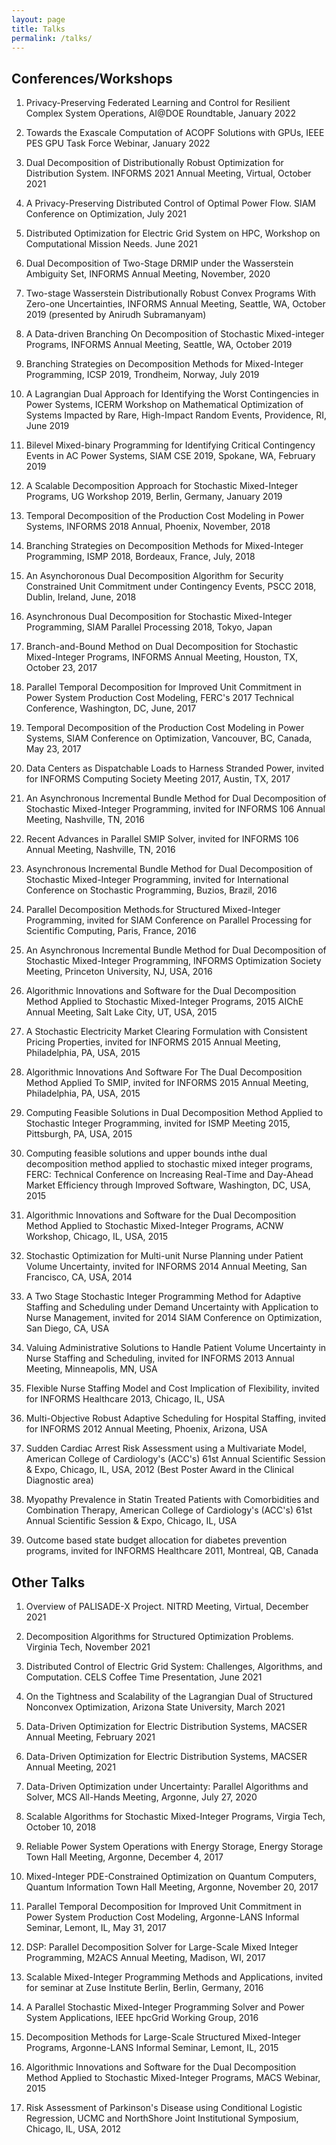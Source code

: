 ```yaml
---
layout: page
title: Talks
permalink: /talks/
---
```


## Conferences/Workshops

1. Privacy-Preserving Federated Learning and Control for Resilient Complex System Operations, AI@DOE Roundtable, January 2022
   
2. Towards the Exascale Computation of ACOPF Solutions with GPUs, IEEE PES GPU Task Force Webinar, January 2022
   
3. Dual Decomposition of Distributionally Robust Optimization for Distribution System. INFORMS 2021 Annual Meeting, Virtual, October 2021

4. A Privacy-Preserving Distributed Control of Optimal Power Flow. SIAM Conference on Optimization, July 2021

5. Distributed Optimization for Electric Grid System on HPC, Workshop on Computational Mission Needs. June 2021

6. Dual Decomposition of Two-Stage DRMIP under the Wasserstein Ambiguity Set, INFORMS Annual Meeting, November, 2020

7. Two-stage Wasserstein Distributionally Robust Convex Programs With Zero-one Uncertainties, INFORMS Annual Meeting, Seattle, WA, October 2019 (presented by Anirudh Subramanyam)

8. A Data-driven Branching On Decomposition of Stochastic Mixed-integer Programs, INFORMS Annual Meeting, Seattle, WA, October 2019

9.  Branching Strategies on Decomposition Methods for Mixed-Integer Programming, ICSP 2019, Trondheim, Norway, July 2019

10. A Lagrangian Dual Approach for Identifying the Worst Contingencies in Power Systems, ICERM Workshop on Mathematical Optimization of Systems Impacted by Rare, High-Impact Random Events, Providence, RI, June 2019

11. Bilevel Mixed-binary Programming for Identifying Critical Contingency Events in AC Power Systems, SIAM CSE 2019, Spokane, WA, February 2019

12. A Scalable Decomposition Approach for Stochastic Mixed-Integer Programs, UG Workshop 2019, Berlin, Germany, January 2019

13. Temporal Decomposition of the Production Cost Modeling in Power Systems, INFORMS 2018 Annual, Phoenix, November, 2018

14. Branching Strategies on Decomposition Methods for Mixed-Integer Programming, ISMP 2018, Bordeaux, France, July, 2018

15. An Asynchoronous Dual Decomposition Algorithm for Security Constrained Unit Commitment under Contingency Events, PSCC 2018, Dublin, Ireland, June, 2018

16. Asynchronous Dual Decomposition for Stochastic Mixed-Integer Programming, SIAM Parallel Processing 2018, Tokyo, Japan

17. Branch-and-Bound Method on Dual Decomposition for Stochastic Mixed-Integer Programs, INFORMS Annual Meeting, Houston, TX, October 23, 2017

18. Parallel Temporal Decomposition for Improved Unit Commitment in Power System Production Cost Modeling, FERC's 2017 Technical Conference, Washington, DC, June, 2017

19. Temporal Decomposition of the Production Cost Modeling in Power Systems, SIAM Conference on Optimization, Vancouver, BC, Canada, May 23, 2017

20. Data Centers as Dispatchable Loads to Harness Stranded Power, invited for INFORMS Computing Society Meeting 2017, Austin, TX, 2017

21. An Asynchronous Incremental Bundle Method for Dual Decomposition of Stochastic Mixed-Integer Programming, invited for INFORMS 106 Annual Meeting, Nashville, TN, 2016

22. Recent Advances in Parallel SMIP Solver, invited for INFORMS 106 Annual Meeting, Nashville, TN, 2016

23. Asynchronous Incremental Bundle Method for Dual Decomposition of Stochastic Mixed-Integer Programming, invited for International Conference on Stochastic Programming, Buzios, Brazil, 2016

24. Parallel Decomposition Methods.for Structured Mixed-Integer Programming, invited for SIAM Conference on Parallel Processing for Scientific Computing, Paris, France, 2016

25. An Asynchronous Incremental Bundle Method for Dual Decomposition of Stochastic Mixed-Integer Programming, INFORMS Optimization Society Meeting, Princeton University, NJ, USA, 2016 

26. Algorithmic Innovations and Software for the Dual Decomposition Method Applied to Stochastic Mixed-Integer Programs, 2015 AIChE Annual Meeting, Salt Lake City, UT, USA, 2015

27. A Stochastic Electricity Market Clearing Formulation with Consistent Pricing Properties, invited for INFORMS 2015 Annual Meeting, Philadelphia, PA, USA, 2015

28. Algorithmic Innovations And Software For The Dual Decomposition Method Applied To SMIP, invited for INFORMS 2015 Annual Meeting, Philadelphia, PA, USA, 2015

29. Computing Feasible Solutions in Dual Decomposition Method Applied to Stochastic Integer Programming, invited for ISMP Meeting 2015, Pittsburgh, PA, USA, 2015

30. Computing feasible solutions and upper bounds inthe dual decomposition method applied to stochastic mixed integer programs, FERC: Technical Conference on Increasing Real-Time and Day-Ahead Market Efficiency through Improved Software, Washington, DC, USA, 2015

31. Algorithmic Innovations and Software for the Dual Decomposition Method Applied to Stochastic Mixed-Integer Programs, ACNW Workshop, Chicago, IL, USA, 2015

32. Stochastic Optimization for Multi-unit Nurse Planning under Patient Volume Uncertainty, invited for INFORMS 2014 Annual Meeting, San Francisco, CA, USA, 2014

33. A Two Stage Stochastic Integer Programming Method for Adaptive Staffing and Scheduling under Demand Uncertainty with Application to Nurse Management, invited for 2014 SIAM Conference on Optimization, San Diego, CA, USA

34. Valuing Administrative Solutions to Handle Patient Volume Uncertainty in Nurse Staffing and Scheduling, invited for INFORMS 2013 Annual Meeting, Minneapolis, MN, USA

35. Flexible Nurse Staffing Model and Cost Implication of Flexibility, invited for INFORMS Healthcare 2013, Chicago, IL, USA

36. Multi-Objective Robust Adaptive Scheduling for Hospital Staffing, invited for INFORMS 2012 Annual Meeting, Phoenix, Arizona, USA

37. Sudden Cardiac Arrest Risk Assessment using a Multivariate Model, American College of Cardiology's (ACC's) 61st Annual Scientific Session & Expo, Chicago, IL, USA, 2012 (Best Poster Award in the Clinical Diagnostic area)

38. Myopathy Prevalence in Statin Treated Patients with Comorbidities and Combination Therapy, American College of Cardiology's (ACC's) 61st Annual Scientific Session & Expo, Chicago, IL, USA

39. Outcome based state budget allocation for diabetes prevention programs, invited for INFORMS Healthcare 2011, Montreal, QB, Canada

## Other Talks

1. Overview of PALISADE-X Project. NITRD Meeting, Virtual, December 2021
   
2. Decomposition Algorithms for Structured Optimization Problems. Virginia Tech, November 2021

3. Distributed Control of Electric Grid System: Challenges, Algorithms, and Computation. CELS Coffee Time Presentation, June 2021

4. On the Tightness and Scalability of the Lagrangian Dual of Structured Nonconvex Optimization, Arizona State University, March 2021

5. Data-Driven Optimization for Electric Distribution Systems, MACSER Annual Meeting, February 2021

6. Data-Driven Optimization for Electric Distribution Systems, MACSER Annual Meeting, 2021

7. Data-Driven Optimization under Uncertainty: Parallel Algorithms and Solver, MCS All-Hands Meeting, Argonne, July 27, 2020

8. Scalable Algorithms for Stochastic Mixed-Integer Programs, Virgia Tech, October 10, 2018

9.  Reliable Power System Operations with Energy Storage, Energy Storage Town Hall Meeting, Argonne, December 4, 2017

10. Mixed-Integer PDE-Constrained Optimization on Quantum Computers, Quantum Information Town Hall Meeting, Argonne, November 20, 2017

11. Parallel Temporal Decomposition for Improved Unit Commitment in Power System Production Cost Modeling, Argonne-LANS Informal Seminar, Lemont, IL, May 31, 2017

12. DSP: Parallel Decomposition Solver for Large-Scale Mixed Integer Programming, M2ACS Annual Meeting, Madison, WI, 2017

13. Scalable Mixed-Integer Programming Methods and Applications, invited for seminar at Zuse Institute Berlin, Berlin, Germany, 2016

14. A Parallel Stochastic Mixed-Integer Programming Solver and Power System Applications, IEEE hpcGrid Working Group, 2016

15. Decomposition Methods for Large-Scale Structured Mixed-Integer Programs, Argonne-LANS Informal Seminar, Lemont, IL, 2015

16. Algorithmic Innovations and Software for the Dual Decomposition Method Applied to Stochastic Mixed-Integer Programs, MACS Webinar, 2015

17. Risk Assessment of Parkinson's Disease using Conditional Logistic Regression, UCMC and NorthShore Joint Institutional Symposium, Chicago, IL, USA, 2012
